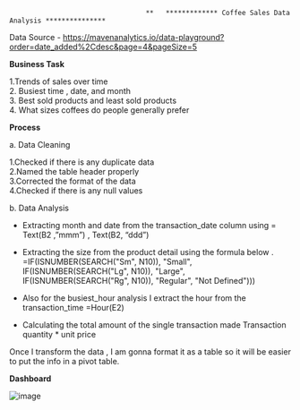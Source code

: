                                       **   ************* Coffee Sales Data Analysis ***************

Data Source - https://mavenanalytics.io/data-playground?order=date_added%2Cdesc&page=4&pageSize=5

**Business Task**
      
1.Trends of sales over time           
2. Busiest time , date, and month     
3. Best sold products and least sold products      
4. What sizes coffees do people generally prefer      


  **Process**
      
a. Data Cleaning 

1.Checked if there is any duplicate data      
2.Named the table header properly     
3.Corrected the format of the data    
4.Checked if there is any null values    


b. Data Analysis

-	Extracting month and date from the  transaction_date column using 
= Text(B2 ,”mmm”) , Text(B2, “ddd”)

-	Extracting  the size from the product detail using the formula below .
=IF(ISNUMBER(SEARCH("Sm", N10)), "Small", IF(ISNUMBER(SEARCH("Lg", N10)), "Large", IF(ISNUMBER(SEARCH("Rg", N10)), "Regular", "Not Defined")))

-	Also for the busiest_hour analysis I extract the hour from the transaction_time 
=Hour(E2)

-	Calculating the total amount of the single transaction made
Transaction quantity * unit price

Once I transform the data , I am gonna format it as a table so it will be easier to put the info in a pivot table. 


**Dashboard**


![image](https://github.com/Sambhav10/Data_Analyst_Portfolio/assets/85670420/b9639ba7-8084-46e6-8b5b-b2f3238dff78)








  
